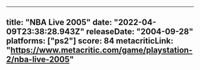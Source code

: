 
---
title: "NBA Live 2005"
date: "2022-04-09T23:38:28.943Z"
releaseDate: "2004-09-28"
platforms: ["ps2"]
score: 84
metacriticLink: "https://www.metacritic.com/game/playstation-2/nba-live-2005"
---

